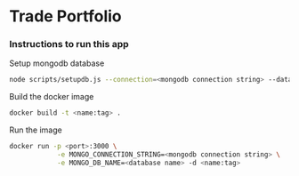 # Trade Portfolio

### Instructions to run this app

Setup mongodb database
```bash
node scripts/setupdb.js --connection=<mongodb connection string> --database=<database name>
```

Build the docker image
```bash
docker build -t <name:tag> .
```

Run the image
```bash
docker run -p <port>:3000 \
            -e MONGO_CONNECTION_STRING=<mongodb connection string> \
            -e MONGO_DB_NAME=<database name> -d <name:tag>
```
